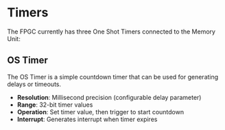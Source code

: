 # Timers

The FPGC currently has three One Shot Timers connected to the Memory Unit:

## OS Timer

The OS Timer is a simple countdown timer that can be used for generating delays or timeouts.

- **Resolution**: Millisecond precision (configurable delay parameter)
- **Range**: 32-bit timer values
- **Operation**: Set timer value, then trigger to start countdown
- **Interrupt**: Generates interrupt when timer expires
